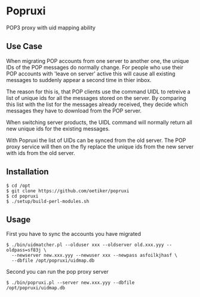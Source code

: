 Popruxi
=======
POP3 proxy with uid mapping ability

Use Case
--------
When migrating POP accounts from one server to another one, the unique IDs
of the POP messages do normally change.  For people who use their POP
accounts with 'leave on server' active this will cause all existing messages
to suddenly appear a second time in thier inbox.

The reason for this is, that POP clients use the command UIDL to retreive a
list of unique ids for all the messages stored on the server.  By comparing
this list with the list for the messages already received, they decide which
messages they have to download from the POP server.

When switching server products, the UIDL command will normally return all
new unique ids for the existing messages.

With Popruxi the list of UIDs can be synced from the old server. The POP
proxy service will then on the fly replace the unique ids from the new
server with ids from the old server.


Installation
------------

    $ cd /opt
    $ git clone https://github.com/oetiker/popruxi
    $ cd popruxi
    $ ./setup/build-perl-modules.sh

Usage
-----

First you have to sync the accounts you have migrated

    $ ./bin/uidmatcher.pl --olduser xxx --oldserver old.xxx.yyy --oldpass=sf83j \
      --newserver new.xxx.yyy --newuser xxx --newpass asfoilkjhasf \
      --dbfile /opt/popruxi/uidmap.db
    
Second you can run the pop proxy server

    $ ./bin/popruxi.pl --server new.xxx.yyy --dbfile /opt/popruxi/uidmap.db


